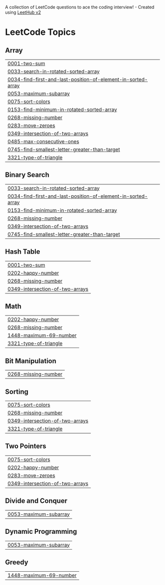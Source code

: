 A collection of LeetCode questions to ace the coding interview! - Created using [LeetHub v2](https://github.com/arunbhardwaj/LeetHub-2.0)
<!---LeetCode Topics Start-->
# LeetCode Topics
## Array
|  |
| ------- |
| [0001-two-sum](https://github.com/shankar-va/leetcodeproblems/tree/master/0001-two-sum) |
| [0033-search-in-rotated-sorted-array](https://github.com/shankar-va/leetcodeproblems/tree/master/0033-search-in-rotated-sorted-array) |
| [0034-find-first-and-last-position-of-element-in-sorted-array](https://github.com/shankar-va/leetcodeproblems/tree/master/0034-find-first-and-last-position-of-element-in-sorted-array) |
| [0053-maximum-subarray](https://github.com/shankar-va/leetcodeproblems/tree/master/0053-maximum-subarray) |
| [0075-sort-colors](https://github.com/shankar-va/leetcodeproblems/tree/master/0075-sort-colors) |
| [0153-find-minimum-in-rotated-sorted-array](https://github.com/shankar-va/leetcodeproblems/tree/master/0153-find-minimum-in-rotated-sorted-array) |
| [0268-missing-number](https://github.com/shankar-va/leetcodeproblems/tree/master/0268-missing-number) |
| [0283-move-zeroes](https://github.com/shankar-va/leetcodeproblems/tree/master/0283-move-zeroes) |
| [0349-intersection-of-two-arrays](https://github.com/shankar-va/leetcodeproblems/tree/master/0349-intersection-of-two-arrays) |
| [0485-max-consecutive-ones](https://github.com/shankar-va/leetcodeproblems/tree/master/0485-max-consecutive-ones) |
| [0745-find-smallest-letter-greater-than-target](https://github.com/shankar-va/leetcodeproblems/tree/master/0745-find-smallest-letter-greater-than-target) |
| [3321-type-of-triangle](https://github.com/shankar-va/leetcodeproblems/tree/master/3321-type-of-triangle) |
## Binary Search
|  |
| ------- |
| [0033-search-in-rotated-sorted-array](https://github.com/shankar-va/leetcodeproblems/tree/master/0033-search-in-rotated-sorted-array) |
| [0034-find-first-and-last-position-of-element-in-sorted-array](https://github.com/shankar-va/leetcodeproblems/tree/master/0034-find-first-and-last-position-of-element-in-sorted-array) |
| [0153-find-minimum-in-rotated-sorted-array](https://github.com/shankar-va/leetcodeproblems/tree/master/0153-find-minimum-in-rotated-sorted-array) |
| [0268-missing-number](https://github.com/shankar-va/leetcodeproblems/tree/master/0268-missing-number) |
| [0349-intersection-of-two-arrays](https://github.com/shankar-va/leetcodeproblems/tree/master/0349-intersection-of-two-arrays) |
| [0745-find-smallest-letter-greater-than-target](https://github.com/shankar-va/leetcodeproblems/tree/master/0745-find-smallest-letter-greater-than-target) |
## Hash Table
|  |
| ------- |
| [0001-two-sum](https://github.com/shankar-va/leetcodeproblems/tree/master/0001-two-sum) |
| [0202-happy-number](https://github.com/shankar-va/leetcodeproblems/tree/master/0202-happy-number) |
| [0268-missing-number](https://github.com/shankar-va/leetcodeproblems/tree/master/0268-missing-number) |
| [0349-intersection-of-two-arrays](https://github.com/shankar-va/leetcodeproblems/tree/master/0349-intersection-of-two-arrays) |
## Math
|  |
| ------- |
| [0202-happy-number](https://github.com/shankar-va/leetcodeproblems/tree/master/0202-happy-number) |
| [0268-missing-number](https://github.com/shankar-va/leetcodeproblems/tree/master/0268-missing-number) |
| [1448-maximum-69-number](https://github.com/shankar-va/leetcodeproblems/tree/master/1448-maximum-69-number) |
| [3321-type-of-triangle](https://github.com/shankar-va/leetcodeproblems/tree/master/3321-type-of-triangle) |
## Bit Manipulation
|  |
| ------- |
| [0268-missing-number](https://github.com/shankar-va/leetcodeproblems/tree/master/0268-missing-number) |
## Sorting
|  |
| ------- |
| [0075-sort-colors](https://github.com/shankar-va/leetcodeproblems/tree/master/0075-sort-colors) |
| [0268-missing-number](https://github.com/shankar-va/leetcodeproblems/tree/master/0268-missing-number) |
| [0349-intersection-of-two-arrays](https://github.com/shankar-va/leetcodeproblems/tree/master/0349-intersection-of-two-arrays) |
| [3321-type-of-triangle](https://github.com/shankar-va/leetcodeproblems/tree/master/3321-type-of-triangle) |
## Two Pointers
|  |
| ------- |
| [0075-sort-colors](https://github.com/shankar-va/leetcodeproblems/tree/master/0075-sort-colors) |
| [0202-happy-number](https://github.com/shankar-va/leetcodeproblems/tree/master/0202-happy-number) |
| [0283-move-zeroes](https://github.com/shankar-va/leetcodeproblems/tree/master/0283-move-zeroes) |
| [0349-intersection-of-two-arrays](https://github.com/shankar-va/leetcodeproblems/tree/master/0349-intersection-of-two-arrays) |
## Divide and Conquer
|  |
| ------- |
| [0053-maximum-subarray](https://github.com/shankar-va/leetcodeproblems/tree/master/0053-maximum-subarray) |
## Dynamic Programming
|  |
| ------- |
| [0053-maximum-subarray](https://github.com/shankar-va/leetcodeproblems/tree/master/0053-maximum-subarray) |
## Greedy
|  |
| ------- |
| [1448-maximum-69-number](https://github.com/shankar-va/leetcodeproblems/tree/master/1448-maximum-69-number) |
<!---LeetCode Topics End-->